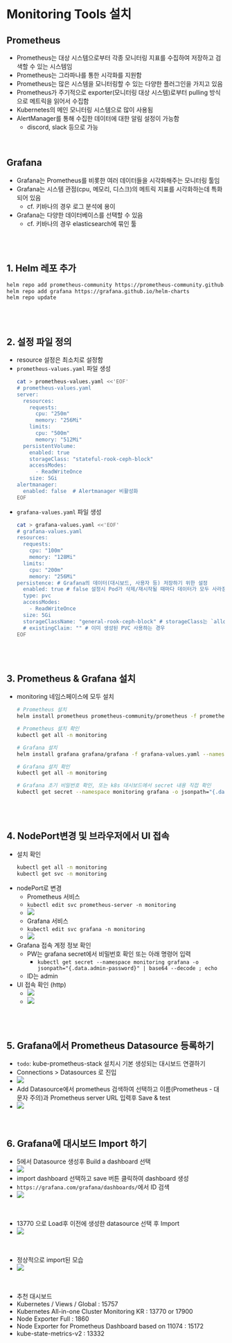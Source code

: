 # Monitoring Tools 설치
## Prometheus
* Prometheus는 대상 시스템으로부터 각종 모니터링 지표를 수집하여 저장하고 검색할 수 있는 시스템임
* Prometheus는 그라파나를 통한 시각화를 지원함
* Prometheus는 많은 시스템을 모니터링할 수 있는 다양한 플러그인을 가지고 있음
* Prometheus가 주기적으로 exporter(모니터링 대상 시스템)로부터 pulling 방식으로 메트릭을 읽어서 수집함
* Kubernetes의 메인 모니터링 시스템으로 많이 사용됨
* AlertManager를 통해 수집한 데이터에 대한 알림 설정이 가능함
  * discord, slack 등으로 가능

<br>

## Grafana
* Grafana는 Prometheus를 비롯한 여러 데이터들을 시각화해주는 모니터링 툴임
* Grafana는 시스템 관점(cpu, 메모리, 디스크)의 메트릭 지표를 시각화하는데 특화되어 있음
  * cf. 키바나의 경우 로그 분석에 용이
* Grafana는 다양한 데이터베이스를 선택할 수 있음
  * cf. 키바나의 경우 elasticsearch에 묶인 툴

<br><br>

## 1. Helm 레포 추가
```sh
helm repo add prometheus-community https://prometheus-community.github.io/helm-charts
helm repo add grafana https://grafana.github.io/helm-charts
helm repo update
```

<br><br>

## 2. 설정 파일 정의
* resource 설정은 최소치로 설정함
* `prometheus-values.yaml` 파일 생성
  ```sh
  cat > prometheus-values.yaml <<'EOF'
  # prometheus-values.yaml
  server:
    resources:
      requests:
        cpu: "250m"
        memory: "256Mi"
      limits:
        cpu: "500m"
        memory: "512Mi"
    persistentVolume:
      enabled: true
      storageClass: "stateful-rook-ceph-block"
      accessModes:
        - ReadWriteOnce
      size: 5Gi
  alertmanager:
    enabled: false  # Alertmanager 비활성화
  EOF
  ```
* `grafana-values.yaml` 파일 생성
  ```sh
  cat > grafana-values.yaml <<'EOF'
  # grafana-values.yaml
  resources:
    requests:
      cpu: "100m"
      memory: "128Mi"
    limits:
      cpu: "200m"
      memory: "256Mi"
  persistence: # Grafana의 데이터(대시보드, 사용자 등) 저장하기 위한 설정
    enabled: true # false 설정시 Pod가 삭제/재시작될 때마다 데이터가 모두 사라짐
    type: pvc
    accessModes:
      - ReadWriteOnce
    size: 5Gi
    storageClassName: "general-rook-ceph-block" # storageClass는 `allowVolumeExpansion: true`인 storageClass로 설정
    # existingClaim: "" # 이미 생성된 PVC 사용하는 경우
  EOF
  ```

<br><br>

## 3. Prometheus & Grafana 설치
* monitoring 네임스페이스에 모두 설치
  ```sh
  # Prometheus 설치
  helm install prometheus prometheus-community/prometheus -f prometheus-values.yaml --namespace monitoring --create-namespace

  # Prometheus 설치 확인
  kubectl get all -n monitoring

  # Grafana 설치
  helm install grafana grafana/grafana -f grafana-values.yaml --namespace monitoring

  # Grafana 설치 확인
  kubectl get all -n monitoring

  # Grafana 초기 비밀번호 확인, 또는 k8s 대시보드에서 secret 내용 직접 확인
  kubectl get secret --namespace monitoring grafana -o jsonpath="{.data.admin-password}" | base64 --decode ; echo
  ```

<br><br>

## 4. NodePort변경 및 브라우저에서 UI 접속
* 설치 확인
  ```sh
  kubectl get all -n monitoring
  kubectl get svc -n monitoring
  ```
* nodePort로 변경
  * Prometheus 서비스
  * `kubectl edit svc prometheus-server -n monitoring`
  * ![](2025-04-25-05-05-28.png)
  * Grafana 서비스
  * `kubectl edit svc grafana -n monitoring`
  * ![](2025-04-25-05-07-10.png)
* Grafana 접속 계정 정보 확인
  * PW는 grafana secret에서 비밀번호 확인 또는 아래 명령어 입력
    * `kubectl get secret --namespace monitoring grafana -o jsonpath="{.data.admin-password}" | base64 --decode ; echo`
  * ID는 admin
* UI 접속 확인 (http)
  * ![](2025-04-14-03-44-30.png)
  * ![](2025-04-14-03-51-04.png)

<br><br>

## 5. Grafana에서 Prometheus Datasource 등록하기
* `todo`: kube-prometheus-stack 설치시 기본 생성되는 대시보드 연결하기
* Connections > Datasources 로 진입
* ![](2025-04-14-04-01-28.png)
* Add Datasource에서 prometheus 검색하여 선택하고 이름(Prometheus - 대문자 주의)과 Prometheus server URL 입력후 Save & test
* ![](2025-04-25-05-13-15.png)

<br>

## 6. Grafana에 대시보드 Import 하기
* 5에서 Datasource 생성후 Build a dashboard 선택
* ![](2025-04-25-05-15-48.png)
* import dashboard 선택하고 save 버튼 클릭하여 dashboard 생성
* `https://grafana.com/grafana/dashboards/`에서 ID 검색
* ![](2025-04-14-04-24-13.png)

<br>

* 13770 으로 Load후 이전에 생성한 datasource 선택 후 Import
* ![](2025-04-14-04-34-09.png)

<br>

* 정상적으로 import된 모습
* ![](2025-04-14-04-36-18.png)

<br>

* 추천 대시보드
* Kubernetes / Views / Global : 15757
* Kubernetes All-in-one Cluster Monitoring KR : 13770 or 17900
* Node Exporter Full : 1860
* Node Exporter for Prometheus Dashboard based on 11074 : 15172
* kube-state-metrics-v2 : 13332

